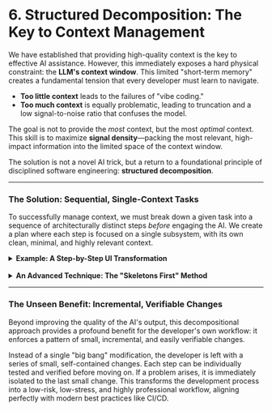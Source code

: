 # **6. Structured Decomposition: The Key to Context Management**

We have established that providing high-quality context is the key to effective AI assistance. However, this immediately exposes a hard physical constraint: the **LLM's context window**. This limited "short-term memory" creates a fundamental tension that every developer must learn to navigate.

*   **Too little context** leads to the failures of "vibe coding."
*   **Too much context** is equally problematic, leading to truncation and a low signal-to-noise ratio that confuses the model.

The goal is not to provide the *most* context, but the most *optimal* context. This skill is to maximize **signal density**—packing the most relevant, high-impact information into the limited space of the context window.

The solution is not a novel AI trick, but a return to a foundational principle of disciplined software engineering: **structured decomposition**.

---

### **The Solution: Sequential, Single-Context Tasks**

To successfully manage context, we must break down a given task into a sequence of architecturally distinct steps *before* engaging the AI. We create a plan where each step is focused on a single subsystem, with its own clean, minimal, and highly relevant context.

<details>
<summary><b>Example: A Step-by-Step UI Transformation</b></summary>

Let's take a common task: **implementing a UI transformation**.

**The Feature Request:** "When a user clicks the 'Add to Cart' button, it should be disabled, show a spinner, and change its text to 'Added!' upon success."

This single request touches three distinct architectural layers: the Presentation Layer (visuals), the State Management Layer (tracking `isLoading`), and the Data-Fetching Layer (the API call).

#### The Anti-Pattern: The Mixed-Context Prompt

A developer trying to solve this in one shot might provide the AI with the component file, the CSS file, and the API service file, and write a single, complex prompt mixing all three concerns. This is likely to fail because the context is too broad and complex.

#### The Disciplined Approach: Structured Decomposition in Practice

A disciplined developer creates a clear implementation plan *first*, then uses the AI as a partner for each distinct step.

**The Plan:**
1.  Update the component's visual presentation to support a loading state.
2.  Add the necessary state management to track the loading status.
3.  Integrate the asynchronous API call, tying it to the state.

**Step 1: The Presentation Layer**
*   **Context Provided:** Only the component's JSX for the button and the relevant CSS file.
*   **Prompt:** "Modify this button. It needs to accept a new boolean prop called `isLoading`. If `isLoading` is true, the button should be disabled and display a spinner icon..."

**Step 2: The State Management Layer**
*   **Context Provided:** The component's existing state hooks and the (empty) `handleAddToCart` function.
*   **Prompt:** "Add a new state variable called `isLoading`, initialized to `false`. When `handleAddToCart` is called, it should first set `isLoading` to `true`."

**Step 3: The Data-Fetching Layer**
*   **Context Provided:** The `handleAddToCart` function and the relevant `CartService.ts` file.
*   **Prompt:** "In `handleAddToCart`, after setting `isLoading` to true, call the `cartService.addProduct` method. In a `finally` block, set `isLoading` back to `false`."

This methodical approach is superior because each step provides the AI with a small, clean, and highly-focused context. It respects the context window and transforms the interaction from a gamble into a predictable engineering workflow.

</details>

<br>

<details>
<summary><b>An Advanced Technique: The "Skeletons First" Method</b></summary>

A powerful, practical technique for applying structured decomposition is to separate the *design* phase from the *implementation* phase.

1.  **The Design Pass:** First, use the full context window to generate only the high-level "skeletons" of the required code. This includes class definitions, method signatures, property names, type definitions, and detailed docstrings explaining the purpose of each element.
2.  **The Implementation Pass:** Once the high-quality skeletons are created and verified, you can proceed with a series of smaller, more focused requests to implement each method or function one by one. The skeleton itself now serves as the primary, high-signal context for each subsequent task.

This technique ensures that the AI's limited context is used most effectively—first for high-level architectural design, and then for focused, low-level code generation.

</details>

---

### **The Unseen Benefit: Incremental, Verifiable Changes**

Beyond improving the quality of the AI's output, this decompositional approach provides a profound benefit for the developer's own workflow: it enforces a pattern of small, incremental, and easily verifiable changes.

Instead of a single "big bang" modification, the developer is left with a series of small, self-contained changes. Each step can be individually tested and verified before moving on. If a problem arises, it is immediately isolated to the last small change. This transforms the development process into a low-risk, low-stress, and highly professional workflow, aligning perfectly with modern best practices like CI/CD.
